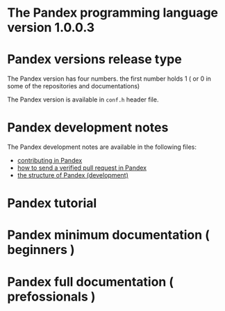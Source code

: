 # The Pandex programming language version 1.0.0.3


# Pandex versions release type
The Pandex version has four numbers. the first number holds 1 ( or 0 in
some of the repositories and documentations)

The Pandex version is available in `conf.h` header file.

# Pandex development notes
The Pandex development notes are available in the following files:

* [contributing in Pandex](CONTRIBUTE.md)
* [how to send a verified pull request in Pandex](PR.md)
* [the structure of Pandex (development)](STRUCT.md)

# Pandex tutorial

# Pandex minimum documentation ( beginners )

# Pandex full documentation ( prefossionals )
